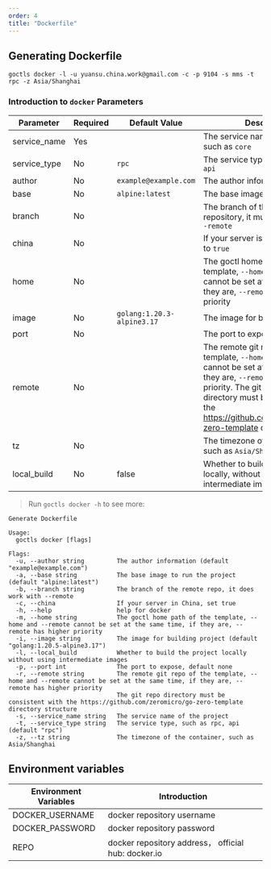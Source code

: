 ```yaml
---
order: 4
title: "Dockerfile"
---
```


## Generating Dockerfile

```shell
goctls docker -l -u yuansu.china.work@gmail.com -c -p 9104 -s mms -t rpc -z Asia/Shanghai
```

### Introduction to `docker` Parameters

| Parameter    | Required | Default Value              | Description                                                                                                                                                                                                                                                                |
| ------------ | -------- | -------------------------- | -------------------------------------------------------------------------------------------------------------------------------------------------------------------------------------------------------------------------------------------------------------------------- |
| service_name | Yes      |                            | The service name of the project, such as `core`                                                                                                                                                                                                                            |
| service_type | No       | `rpc`                      | The service type, such as `rpc` or `api`                                                                                                                                                                                                                                   |
| author       | No       | `example@example.com`      | The author information                                                                                                                                                                                                                                                     |
| base         | No       | `alpine:latest`            | The base image to run the project                                                                                                                                                                                                                                          |
| branch       | No       |                            | The branch of the remote repository, it must be used with `--remote`                                                                                                                                                                                                       |
| china        | No       |                            | If your server is in China, set this to `true`                                                                                                                                                                                                                             |
| home         | No       |                            | The goctl home path of the template, `--home` and `--remote` cannot be set at the same time, if they are, `--remote` has higher priority                                                                                                                                   |
| image        | No       | `golang:1.20.3-alpine3.17` | The image for building the project                                                                                                                                                                                                                                         |
| port         | No       |                            | The port to expose, default none                                                                                                                                                                                                                                           |
| remote       | No       |                            | The remote git repository of the template, `--home` and `--remote` cannot be set at the same time, if they are, `--remote` has higher priority. The git repository directory must be consistent with the https://github.com/zeromicro/go-zero-template directory structure |
| tz           | No       |                            | The timezone of the container, such as `Asia/Shanghai`                                                                                                                                                                                                                     |
| local_build | No | false | Whether to build the project locally, without using an intermediate image |

> Run `goctls docker -h` to see more:

```shell
Generate Dockerfile

Usage:
  goctls docker [flags]

Flags:
  -u, --author string         The author information (default "example@example.com")
  -a, --base string           The base image to run the project (default "alpine:latest")
  -b, --branch string         The branch of the remote repo, it does work with --remote
  -c, --china                 If your server in China, set true
  -h, --help                  help for docker
  -m, --home string           The goctl home path of the template, --home and --remote cannot be set at the same time, if they are, --remote has higher priority
  -i, --image string          The image for building project (default "golang:1.20.5-alpine3.17")
  -l, --local_build           Whether to build the project locally without using intermediate images
  -p, --port int              The port to expose, default none
  -r, --remote string         The remote git repo of the template, --home and --remote cannot be set at the same time, if they are, --remote has higher priority
                              The git repo directory must be consistent with the https://github.com/zeromicro/go-zero-template directory structure
  -s, --service_name string   The service name of the project
  -t, --service_type string   The service type, such as rpc, api (default "rpc")
  -z, --tz string             The timezone of the container, such as Asia/Shanghai
```

## Environment variables

| Environment Variables | Introduction                                        |
| --------------------- | --------------------------------------------------- |
| DOCKER_USERNAME       | docker repository username                          |
| DOCKER_PASSWORD       | docker repository password                          |
| REPO                  | docker repository address， official hub: docker.io |